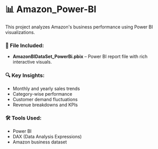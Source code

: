 # 📊 Amazon_Power-BI

This project analyzes Amazon's business performance using Power BI visualizations.  

### 📁 File Included:
- **AmazonBIDataSet_PowerBi.pbix** – Power BI report file with rich interactive visuals.

### 🔍 Key Insights:
- Monthly and yearly sales trends
- Category-wise performance
- Customer demand fluctuations
- Revenue breakdowns and KPIs

### 🛠 Tools Used:
- Power BI
- DAX (Data Analysis Expressions)
- Amazon business dataset

